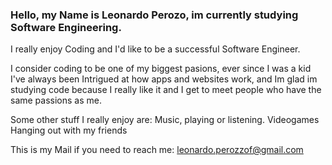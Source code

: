 ### Hello, my Name is Leonardo Perozo, im currently studying Software Engineering.
I really enjoy Coding and I'd like to be a successful Software Engineer.

I consider coding to be one of my biggest pasions, ever since I was a kid I've always been Intrigued at how apps and websites work, and Im glad im studying code because I really like it and I get to meet people 
who have the same passions as me.

Some other stuff I really enjoy are:
  Music, playing or listening.
  Videogames
  Hanging out with my friends

This is my Mail if you need to reach me:
  leonardo.perozzof@gmail.com
